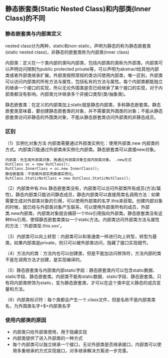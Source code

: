 ## 静态嵌套类(Static Nested Class)和内部类(Inner Class)的不同

### 静态嵌套类与内部类定义

nested class分为两种，static和non-static，声明为静态的称为静态嵌套类(static nested class)，非静态的嵌套类称为内部类(inner class)

内部类：定义在一个类内部的类叫内部类，包括内部类的类称为外部类。内部类可以声明访问限制为public protected private等，可以声明为abstract给其他内部类或者外部类继承扩展。外部类按照常规的类访问使用内部类，唯一区别，外部类可以访问内部类的所有方法与属性，包括私有的方法与属性。每个内部类都能独立的继承一个接口的实现，所以无论外围类是否已经继承了某个接口的实现，对于内部类都没有影响。内部类允许继承多个非接口类型(类/抽象类)。

静态嵌套类：在定义的内部类加上static就是静态内部类，多称静态嵌套类。静态嵌套类意味着，要创建静态嵌套类的对象，并不需要其外围类的对象；不能从静态嵌套类访问非静态的外围类对象，不能从静态嵌套类访问外部类的非静态成员。



### 区别

（1）实例化对象方法 内部类需要通过外部类实例化：使用外部类.new 内部类的方式。内部类只能通过外部类来实例化内部类。静态嵌套类可以直接new对象。

```
内部类：先生成外部类对象，再通过外部类对象生成内部类对象。 .new方式
OutClass oc = new OutClass();
OutClass.InnerClass = oc.new InnerClass();
静态嵌套类：不依赖外部实例直接实例化。
OutClass.StaticNstClass = new OutClass.StaticNstClass();
```

（2）内部类中有.this 静态嵌套类没有，内部类可以访问外部类所有成员(方法/属性)，静态内部类只能访问静态成员，静态内部类可以直接用类名调用方法：如果需要生成对外部类对象的引用，可以使用外部类的名字.this来获取。创建内部对象的时候，就已经与外部类对象产生联系，可以使用外部类所有的成员，外部类.new内部类，内部类对象就会捕获一个this引用指向外部类。静态嵌套类没有这种this引用，使得静态嵌套类类似一个static方法。内部类访问外部类方法与属性的方法：'外部类型.this.xxx'。

（3）内部类可以向上转型：内部类可以和普通类一样进行向上转型，转型为基类。如果内部类是private，则只可以被外部类访问，隐藏了接口实现细节。

（4）方法内的类：方法内也可以创建类，但是不能加访问修饰符，方法内部的类不是在调用方法才创建，是实现编译的。

（5）静态嵌套类与内部类内部static字段：静态嵌套类内可以包含static数据、static字段、静态嵌套类。内部类不能有static数据、static字段、静态嵌套类。只有将内部类修饰为static，变为静态嵌套类，才可以在这个类中定义静态的成员变量和方法。

（6）内部类标识符：每个类都会产生一个.class文件，但是名称不是内部类类名，为外围类名字+$+内部类名字



### 使用内部类的原因

- 内部类只给外部类使用，用于隐藏实现
- 内部类提供了进入外部类的一种方式
- 每个内部类可以独立继承一个接口，无论外部类是否继承接口，内部类可以使用多重继承的方式实现接口，对多继承解决方案进一步完善。



